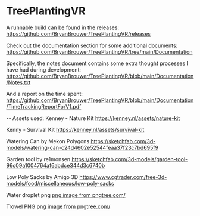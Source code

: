 # TreePlantingVR

A runnable build can be found in the releases:
https://github.com/BryanBrouwer/TreePlantingVR/releases

Check out the documentation section for some additional documents:
https://github.com/BryanBrouwer/TreePlantingVR/tree/main/Documentation

Specifically, the notes document contains some extra thought processes I have had during development:
https://github.com/BryanBrouwer/TreePlantingVR/blob/main/Documentation/Notes.txt

And a report on the time spent:
https://github.com/BryanBrouwer/TreePlantingVR/blob/main/Documentation/TimeTrackingReportForV1.pdf

-- Assets used:
Kenney - Nature Kit
https://kenney.nl/assets/nature-kit

Kenny - Survival Kit
https://kenney.nl/assets/survival-kit

Watering Can by Mekon Polygons
https://sketchfab.com/3d-models/watering-can-c24d4602e52544feaa37f23c7bd695f9

Garden tool by re1monsen
https://sketchfab.com/3d-models/garden-tool-96c09a1004764af6abdce344d3c6740b

Low Poly Sacks by Amigo 3D
https://www.cgtrader.com/free-3d-models/food/miscellaneous/low-poly-sacks

Water droplet png
<a href='https://pngtree.com/freepng/water-drop-reflection_21239844.html'>png image from pngtree.com/</a>

Trowel PNG
<a href='https://pngtree.com/freepng/garden-hoe_20426061.html'>png image from pngtree.com/</a>
